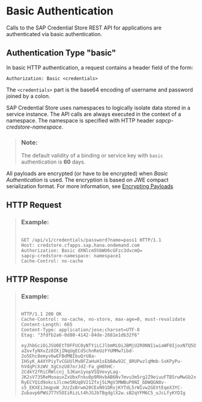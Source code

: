 <!-- loio64d56ea60de744b38cc7fec3fafd8460 -->

# Basic Authentication

Calls to the SAP Credential Store REST API for applications are authenticated via basic authentication.



<a name="loio64d56ea60de744b38cc7fec3fafd8460__section_mgx_vm3_btb"/>

## Authentication Type "basic"

In basic HTTP authentication, a request contains a header field of the form:

```
Authorization: Basic <credentials>
```

The `<credentials>` part is the base64 encoding of username and password joined by a colon.

SAP Credential Store uses namespaces to logically isolate data stored in a service instance. The API calls are always executed in the context of a namespace. The namespace is specified with HTTP header *sapcp-credstore-namespace*.

> ### Note:  
> The default validity of a binding or service key with `basic` authentication is **60** days.

All payloads are encrypted \(or have to be encrypted\) when *Basic Authentication* is used. The encryption is based on JWE compact serialization format. For more information, see [Encrypting Payloads](encrypting-payloads-7202e7a.md)



<a name="loio64d56ea60de744b38cc7fec3fafd8460__section_kqv_hzz_tgb"/>

## HTTP Request

> ### Example:  
> ```
> 
> GET /api/v1/credentials/password?name=pass1 HTTP/1.1
> Host: credstore.cfapps.sap.hana.ondemand.com
> Authorization: Basic dXNlcm5hbWU6cGFzc3dvcmQ=
> sapcp-credstore-namespace: namespace1
> Cache-Control: no-cache
> ```



<a name="loio64d56ea60de744b38cc7fec3fafd8460__section_a5s_3zz_tgb"/>

## HTTP Response

> ### Example:  
> ```
> 
> HTTP/1.1 200 OK
> Cache-Control: no-cache, no-store, max-age=0, must-revalidate
> Content-Length: 665
> Content-Type: application/jose;charset=UTF-8
> Etag: "3fdfb2a6-0d80-4142-84de-2681e1db32f6"
> 
> eyJhbGciOiJSU0EtT0FFUC0yNTYiLCJlbmMiOiJBMjU2R0NNIiwiaWF0IjoxNTQ5ODk4MTAxfQ.IaAr_Lcv91H-aZovfyNXvZz8IKjINqUgECdSchnReUzFYUMMw7ibd-2o5Ehc8emyv6wEFBdMBIbuQrU8a-IHSyK_A4XYPiyTvCGUUlMvBFZaHuH1sEbBAw92C_8RUPwzlqMmb-SsKPyPu-hVdqPcXzWV_XgCnzU87orJdZ-Fa_gH8hHC-2CdkY2fRiCRWlcnj_5JKan1yopVSQVevyLag-JK2sV735ReMooauxZxUbxFnku0p9RHvbAB6Nv7mvu3m5rg2Z9eiuuFTB5rwMwGb2xk4XotGS5JBB1cPuq0ZiYbPPhDDJomBG1aIGaj89PUvpwSJE1Ul5aipCFJqb3s9g.SGx8AW1GyVxoQtS8.Di3ZQJnec5ASOoQEY4qnuOvRXVbeo1Kyp7OrKh1igBRjLky9A1dfkA-RyECYQ1d9okcsJlcme5RUq8V21Zfxj5LMgV3MWBuP0NI_bDWQGN8v-s5_EKXEiJmqpxW_JUzZxBrwm20CExN91DRvjKYTdL5rWIvw2GEVtEqeX3YC-Zubavp6PWUJT7V5OIiRizLt4hJGJbTBgdglX2w.sB2qYFM6C5_uJcLfyKYDIg
> ```

